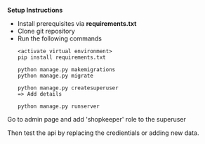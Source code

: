 **Setup Instructions**
- Install prerequisites via **requirements.txt**
- Clone git repository
- Run the following commands
  ```
  <activate virtual environment>
  pip install requirements.txt

  python manage.py makemigrations
  python manage.py migrate

  python manage.py createsuperuser
  => Add details

  python manage.py runserver
  ```

 Go to admin page and add 'shopkeeper' role to the superuser

 Then test the api by replacing the credientials or adding new data.
